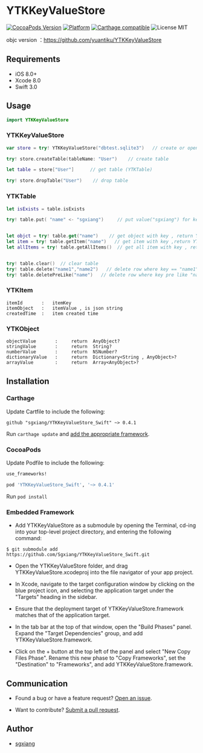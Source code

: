 YTKKeyValueStore
==========

[![CocoaPods Version](https://cocoapod-badges.herokuapp.com/v/YTKKeyValueStore_Swift/badge.png)](http://cocoadocs.org/docsets/YTKKeyValueStore_Swift) [![Platform](https://cocoapod-badges.herokuapp.com/p/YTKKeyValueStore_Swift/badge.png)](http://cocoadocs.org/docsets/YTKKeyValueStore_Swift) [![Carthage compatible](https://img.shields.io/badge/Carthage-compatible-4BC51D.svg?style=flat)](https://github.com/Carthage/Carthage) ![License MIT](https://go-shields.herokuapp.com/license-MIT-blue.png)

objc version ：https://github.com/yuantiku/YTKKeyValueStore



## Requirements

- iOS 8.0+ 
- Xcode 8.0
- Swift 3.0

## Usage 

```swift
import YTKKeyValueStore
```

### YTKKeyValueStore

```swift
var store = try! YTKKeyValueStore("dbtest.sqlite3")   // create or open the key-value store

try! store.createTable(tableName: "User")    // create table

let table = store["User"]      // get table (YTKTable)

try! store.dropTable("User")    // drop table
```

### YTKTable

```swift
let isExists = table.isExists

try! table.put( "name" <- "sgxiang")     // put value("sgxiang") for key("name") into table , support string,number,dictionary,array


let objct = try! table.get("name")    // get object with key , return YTKObject?
let item = try! table.getItem("name")   // get item with key ,return YTKItem?
let allItems = try! table.getAllItems()  // get all item with key , return  [YTKItem]?


try! table.clear()  // clear table
try! table.delete("name1","name2")   // delete row where key == "name1" and "name2"
try! table.deletePreLike("name")   // delete row where key pre like "name"
```

### YTKItem

```
itemId       :   itemKey
itemObject   :   itemValue , is json string
createdTime  :   item created time
```
### YTKObject

```
objectValue       :     return  AnyObject?
stringValue       :     return  String?
numberValue       :     return  NSNumber?
dictionaryValue   :     return  Dictionary<String , AnyObject>?
arrayValue        :     return  Array<AnyObject>?
```

## Installation

### Carthage

Update Cartfile to include the following:
```
github "sgxiang/YTKKeyValueStore_Swift" ~> 0.4.1
```

Run `carthage update` and [add the appropriate framework][Carthage Usage].

[Carthage Usage]: https://github.com/Carthage/Carthage#adding-frameworks-to-an-application

### CocoaPods

Update Podfile to include the following:

```ruby
use_frameworks!

pod 'YTKKeyValueStore_Swift', '~> 0.4.1'
```

Run `pod install`

### Embedded Framework

- Add YTKKeyValueStore as a submodule by opening the Terminal, cd-ing into your top-level project directory, and entering the following command:

```
$ git submodule add https://github.com/Sgxiang/YTKKeyValueStore_Swift.git
```
- Open the YTKKeyValueStore folder, and drag YTKKeyValueStore.xcodeproj into the file navigator of your app project.

- In Xcode, navigate to the target configuration window by clicking on the blue project icon, and selecting the application target under the "Targets" heading in the sidebar.

- Ensure that the deployment target of YTKKeyValueStore.framework matches that of the application target.

- In the tab bar at the top of that window, open the "Build Phases" panel.
Expand the "Target Dependencies" group, and add YTKKeyValueStore.framework.

- Click on the + button at the top left of the panel and select "New Copy Files Phase". Rename this new phase to "Copy Frameworks", set the "Destination" to "Frameworks", and add YTKKeyValueStore.framework.

## Communication

- Found a bug or have a feature request? [Open an issue](https://github.com/sgxiang/YTKKeyValueStore_Swift/issues).

- Want to contribute? [Submit a pull request](https://github.com/sgxiang/YTKKeyValueStore_Swift/pulls).

## Author

- [sgxiang](https://twitter.com/sgxiang1992)

